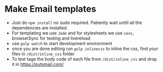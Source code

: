 # Make Email templates

- Just do `npm install` no sudo required. Patiently wait untill all the dependencies are installed.
- For templating we use `Jade` and for stylesheets we use `sass`, browserSync for testing and livereload
- use `gulp watch` to start development environment
- once you are done editing run `gulp inlinecss` to inline the css, find your files in `/dist/inline_css` folder
- To test tage the body code of each file from `/dist/inline_css` and drop it in <https://putsmail.com/>
